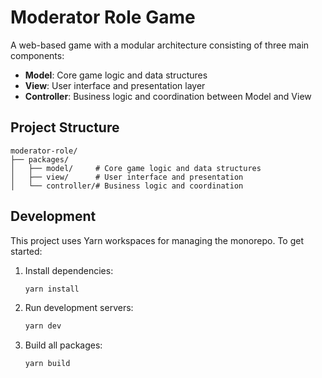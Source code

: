 # Moderator Role Game

A web-based game with a modular architecture consisting of three main components:

- **Model**: Core game logic and data structures
- **View**: User interface and presentation layer
- **Controller**: Business logic and coordination between Model and View

## Project Structure

```
moderator-role/
├── packages/
│   ├── model/     # Core game logic and data structures
│   ├── view/      # User interface and presentation
│   └── controller/# Business logic and coordination
```

## Development

This project uses Yarn workspaces for managing the monorepo. To get started:

1. Install dependencies:
   ```bash
   yarn install
   ```

2. Run development servers:
   ```bash
   yarn dev
   ```

3. Build all packages:
   ```bash
   yarn build
   ``` 